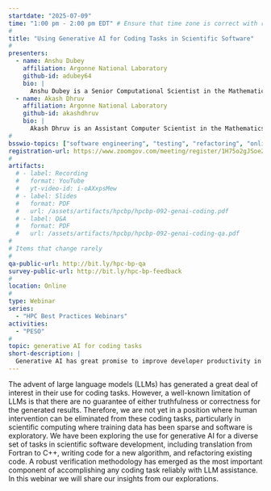 ```yaml
---
startdate: "2025-07-09"
time: "1:00 pm - 2:00 pm EDT" # Ensure that time zone is correct with respect to standard/daylight time
#
title: "Using Generative AI for Coding Tasks in Scientific Software"
#
presenters:
  - name: Anshu Dubey
    affiliation: Argonne National Laboratory
    github-id: adubey64
    bio: |
      Anshu Dubey is a Senior Computational Scientist in the Mathematics and Computer Science Division of Argonne National Laboratory with extensive experience in design, architecture and sustainability of multiphysics scientific software used on high performance computing platforms.  She is the software architect and lead developer of Flash-X, a multiphysics software system  designed for heterogeneous architectures.
  - name: Akash Dhruv
    affiliation: Argonne National Laboratory
    github-id: akashdhruv
    bio: |
      Akash Dhruv is an Assistant Computer Scientist in the Mathematics and Computer Science Division of Argonne National Laboratory. His research focus is on the computational fluid dynamics of multiphase systems and the use of generative AI in science.
#
bsswio-topics: ["software engineering", "testing", "refactoring", "online learning"]
registration-url: https://www.zoomgov.com/meeting/register/1H75o2gJSoe2NQ9UPHvjgQ
#
artifacts:
  # - label: Recording
  #   format: YouTube
  #   yt-video-id: i-oAXxpsMew
  # - label: Slides
  #   format: PDF
  #   url: /assets/artifacts/hpcbp/hpcbp-092-genai-coding.pdf
  # - label: Q&A
  #   format: PDF
  #   url: /assets/artifacts/hpcbp/hpcbp-092-genai-coding-qa.pdf
#
# Items that change rarely
#
qa-public-url: http://bit.ly/hpc-bp-qa
survey-public-url: http://bit.ly/hpc-bp-feedback
#
location: Online
#
type: Webinar
series:
  - "HPC Best Practices Webinars"
activities:
  - "PESO"
#
topic: generative AI for coding tasks
short-description: |
  Generative AI has great promise to improve developer productivity in coding tasks, especially if a robust verification methodology is present, and there is a human in the loop. In this webinar we will share our insights from using generative AI for a variety of coding tasks in scientific computing.
---
```

The advent of large language models (LLMs) has generated a great deal of interest in their use for coding tasks. However, a well-known limitation of LLMs is that there are no guarantee of either truthfulness or correctness for the generated results. Therefore, we are not yet in a position where human intervention can be eliminated from these coding tasks, particularly in scientific computing where training data has been sparse and software is exploratory. We have been exploring the use for generative AI for a diverse set of tasks in scientific software development, including translation from Fortran to C++, writing code for a new algorithm, and refactoring existing code. A robust verification methodology has emerged as the most important component of accomplishing any coding task reliably with LLM assistance. In this webinar we will share our insights from our explorations.
